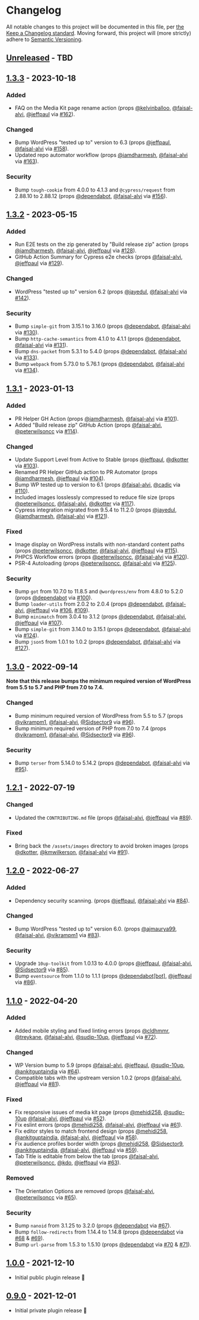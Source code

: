 # Changelog

All notable changes to this project will be documented in this file, per [the Keep a Changelog standard](http://keepachangelog.com/).  Moving forward, this project will (more strictly) adhere to [Semantic Versioning](http://semver.org/).

## [Unreleased] - TBD

## [1.3.3] - 2023-10-18
### Added
- FAQ on the Media Kit page rename action (props [@kelvinballoo](https://github.com/kelvinballoo), [@faisal-alvi](https://github.com/faisal-alvi), [@jeffpaul](https://github.com/jeffpaul) via [#162](https://github.com/10up/simple-local-avatars/pull/162)).

### Changed
- Bump WordPress "tested up to" version to 6.3 (props [@jeffpaul](https://github.com/jeffpaul), [@faisal-alvi](https://github.com/faisal-alvi) via [#158](https://github.com/10up/publisher-media-kit/pull/158)).
- Updated repo automator workflow (props [@iamdharmesh](https://github.com/iamdharmesh), [@faisal-alvi](https://github.com/faisal-alvi) via [#163](https://github.com/10up/simple-local-avatars/pull/163)).

### Security
- Bump `tough-cookie` from 4.0.0 to 4.1.3 and `@cypress/request` from 2.88.10 to 2.88.12 (props [@dependabot](https://github.com/dependabot), [@faisal-alvi](https://github.com/faisal-alvi) via [#156](https://github.com/10up/simple-local-avatars/pull/156)).

## [1.3.2] - 2023-05-15
### Added
- Run E2E tests on the zip generated by "Build release zip" action (props [@iamdharmesh](https://github.com/iamdharmesh), [@faisal-alvi](https://github.com/faisal-alvi), [@jeffpaul](https://github.com/jeffpaul) via [#128](https://github.com/10up/publisher-media-kit/pull/128)).
- GitHub Action Summary for Cypress e2e checks (props [@faisal-alvi](https://github.com/faisal-alvi), [@jeffpaul](https://github.com/jeffpaul) via [#129](https://github.com/10up/publisher-media-kit/pull/129)).

### Changed
- WordPress "tested up to" version 6.2 (props [@jayedul](https://github.com/jayedul), [@faisal-alvi](https://github.com/faisal-alvi) via [#142](https://github.com/10up/publisher-media-kit/pull/142)).

### Security
- Bump `simple-git` from 3.15.1 to 3.16.0 (props [@dependabot](https://github.com/dependabot), [@faisal-alvi](https://github.com/faisal-alvi) via [#130](https://github.com/10up/publisher-media-kit/pull/130)).
- Bump `http-cache-semantics` from 4.1.0 to 4.1.1 (props [@dependabot](https://github.com/dependabot), [@faisal-alvi](https://github.com/faisal-alvi) via [#131](https://github.com/10up/publisher-media-kit/pull/131)).
- Bump `dns-packet` from 5.3.1 to 5.4.0 (props [@dependabot](https://github.com/dependabot), [@faisal-alvi](https://github.com/faisal-alvi) via [#133](https://github.com/10up/publisher-media-kit/pull/133)).
- Bump `webpack` from 5.73.0 to 5.76.1 (props [@dependabot](https://github.com/dependabot), [@faisal-alvi](https://github.com/faisal-alvi) via [#134](https://github.com/10up/publisher-media-kit/pull/134)).

## [1.3.1] - 2023-01-13
### Added
- PR Helper GH Action (props [@iamdharmesh](https://github.com/iamdharmesh), [@faisal-alvi](https://github.com/faisal-alvi) via [#101](https://github.com/10up/publisher-media-kit/pull/101)).
- Added "Build release zip" GitHub Action (props [@faisal-alvi](https://github.com/faisal-alvi), [@peterwilsoncc](https://github.com/peterwilsoncc) via [#114](https://github.com/10up/publisher-media-kit/pull/114)).

### Changed
- Update Support Level from Active to Stable (props [@jeffpaul](https://github.com/jeffpaul), [@dkotter](https://github.com/dkotter) via [#103](https://github.com/10up/publisher-media-kit/pull/103)).
- Renamed PR Helper GitHub action to PR Automator (props [@iamdharmesh](https://github.com/iamdharmesh), [@jeffpaul](https://github.com/jeffpaul) via [#104](https://github.com/10up/publisher-media-kit/pull/104)).
- Bump WP tested up to version to 6.1 (props [@faisal-alvi](https://github.com/faisal-alvi), [@cadic](https://github.com/cadic) via [#110](https://github.com/10up/publisher-media-kit/pull/110)).
- Included images losslessly compressed to reduce file size (props [@peterwilsoncc](https://github.com/peterwilsoncc), [@faisal-alvi](https://github.com/faisal-alvi), [@dkotter](https://github.com/dkotter) via [#117](https://github.com/10up/publisher-media-kit/pull/117)).
- Cypress integration migrated from 9.5.4 to 11.2.0 (props [@jayedul](https://github.com/jayedul), [@iamdharmesh](https://github.com/iamdharmesh), [@faisal-alvi](https://github.com/faisal-alvi) via [#121](https://github.com/10up/publisher-media-kit/pull/121)).

### Fixed
- Image display on WordPress installs with non-standard content paths (props [@peterwilsoncc](https://github.com/peterwilsoncc), [@dkotter](https://github.com/dkotter), [@faisal-alvi](https://github.com/faisal-alvi), [@jeffpaul](https://github.com/jeffpaul) via [#115](https://github.com/10up/publisher-media-kit/pull/115)).
- PHPCS Workflow errors (props [@peterwilsoncc](https://github.com/peterwilsoncc), [@faisal-alvi](https://github.com/faisal-alvi) via [#120](https://github.com/10up/publisher-media-kit/pull/120)).
- PSR-4 Autoloading (props [@peterwilsoncc](https://github.com/peterwilsoncc), [@faisal-alvi](https://github.com/faisal-alvi) via [#125](https://github.com/10up/publisher-media-kit/pull/125)).

### Security
- Bump `got` from 10.7.0 to 11.8.5 and `@wordpress/env` from 4.8.0 to 5.2.0 (props [@dependabot](https://github.com/dependabot) via [#100](https://github.com/10up/publisher-media-kit/pull/100)).
- Bump `loader-utils` from 2.0.2 to 2.0.4 (props [@dependabot](https://github.com/dependabot), [@faisal-alvi](https://github.com/faisal-alvi), [@jeffpaul](https://github.com/jeffpaul) via [#106](https://github.com/10up/publisher-media-kit/pull/106), [#109](https://github.com/10up/publisher-media-kit/pull/109)).
- Bump `minimatch` from 3.0.4 to 3.1.2 (props [@dependabot](https://github.com/dependabot), [@faisal-alvi](https://github.com/faisal-alvi), [@jeffpaul](https://github.com/jeffpaul) via [#107](https://github.com/10up/publisher-media-kit/pull/107)).
- Bump `simple-git` from 3.14.0 to 3.15.1 (props [@dependabot](https://github.com/dependabot), [@faisal-alvi](https://github.com/faisal-alvi) via [#124](https://github.com/10up/publisher-media-kit/pull/124)).
- Bump `json5` from 1.0.1 to 1.0.2 (props [@dependabot](https://github.com/dependabot), [@faisal-alvi](https://github.com/faisal-alvi) via [#127](https://github.com/10up/publisher-media-kit/pull/127)).

## [1.3.0] - 2022-09-14
**Note that this release bumps the minimum required version of WordPress from 5.5 to 5.7 and PHP from 7.0 to 7.4.**

### Changed
- Bump minimum required version of WordPress from 5.5 to 5.7 (props [@vikrampm1](https://github.com/vikrampm1), [@faisal-alvi](https://github.com/faisal-alvi), [@Sidsector9](https://github.com/Sidsector9) via [#96](https://github.com/10up/publisher-media-kit/pull/96)).
- Bump minimum required version of PHP from 7.0 to 7.4 (props [@vikrampm1](https://github.com/vikrampm1), [@faisal-alvi](https://github.com/faisal-alvi), [@Sidsector9](https://github.com/Sidsector9) via [#96](https://github.com/10up/publisher-media-kit/pull/96)).

### Security
- Bump `terser` from 5.14.0 to 5.14.2 (props [@dependabot](https://github.com/apps/dependabot), [@faisal-alvi](https://github.com/faisal-alvi) via [#95](https://github.com/10up/publisher-media-kit/pull/95)).

## [1.2.1] - 2022-07-19
### Changed
- Updated the `CONTRIBUTING.md` file (props [@faisal-alvi](https://github.com/faisal-alvi), [@jeffpaul](https://github.com/jeffpaul) via [#89](https://github.com/10up/publisher-media-kit/pull/89)).

### Fixed
- Bring back the `/assets/images` directory to avoid broken images (props [@dkotter](https://github.com/dkotter), [@kmwilkerson](https://github.com/kmwilkerson), [@faisal-alvi](https://github.com/faisal-alvi) via [#91](https://github.com/10up/publisher-media-kit/pull/91)).

## [1.2.0] - 2022-06-27
### Added
- Dependency security scanning. (props [@jeffpaul](https://github.com/jeffpaul), [@faisal-alvi](https://github.com/faisal-alvi) via [#84](https://github.com/10up/publisher-media-kit/pull/84)).

### Changed
- Bump WordPress "tested up to" version 6.0. (props [@ajmaurya99](https://github.com/ajmaurya99), [@faisal-alvi](https://github.com/faisal-alvi), [@vikrampm1](https://github.com/vikrampm1) via [#83](https://github.com/10up/publisher-media-kit/pull/83)).

### Security
- Upgrade `10up-toolkit` from 1.0.13 to 4.0.0 (props [@jeffpaul](https://github.com/jeffpaul), [@faisal-alvi](https://github.com/faisal-alvi), [@Sidsector9](https://github.com/Sidsector9) via [#85](https://github.com/10up/publisher-media-kit/pull/85)).
- Bump `eventsource` from 1.1.0 to 1.1.1 (props [@dependabot[bot]](https://github.com/apps/dependabot), [@jeffpaul](https://github.com/jeffpaul) via [#86](https://github.com/10up/publisher-media-kit/pull/86)).

## [1.1.0] - 2022-04-20
### Added
- Added mobile styling and fixed linting errors (props [@cldhmmr](https://github.com/cldhmmr), [@treykane](https://github.com/treykane), [@faisal-alvi](https://github.com/faisal-alvi), [@sudip-10up](https://github.com/sudip-10up), [@jeffpaul](https://github.com/jeffpaul) via [#72](https://github.com/10up/publisher-media-kit/pull/72)).

### Changed
- WP Version bump to 5.9 (props [@faisal-alvi](https://github.com/faisal-alvi), [@jeffpaul](https://github.com/jeffpaul), [@sudip-10up](https://github.com/sudip-10up), [@ankitguptaindia](https://github.com/ankitguptaindia) via [#64](https://github.com/10up/publisher-media-kit/pull/64)).
- Compatible tabs with the upstream version 1.0.2 (props [@faisal-alvi](https://github.com/faisal-alvi), [@jeffpaul](https://github.com/jeffpaul) via [#81](https://github.com/10up/publisher-media-kit/pull/81)).

### Fixed
- Fix responsive issues of media kit page (props [@mehidi258](https://github.com/mehidi258), [@sudip-10up](https://github.com/sudip-10up) [@faisal-alvi](https://github.com/faisal-alvi), [@jeffpaul](https://github.com/jeffpaul) via [#52](https://github.com/10up/publisher-media-kit/pull/52)).
- Fix eslint errors (props [@mehidi258](https://github.com/mehidi258), [@faisal-alvi](https://github.com/faisal-alvi), [@jeffpaul](https://github.com/jeffpaul) via [#61](https://github.com/10up/publisher-media-kit/pull/61)).
- Fix editor styles to match frontend design (props [@mehidi258](https://github.com/mehidi258), [@ankitguptaindia](https://github.com/ankitguptaindia), [@faisal-alvi](https://github.com/faisal-alvi), [@jeffpaul](https://github.com/jeffpaul) via [#58](https://github.com/10up/publisher-media-kit/pull/58)).
- Fix audience profiles border width (props [@mehidi258](https://github.com/mehidi258), [@Sidsector9](https://github.com/Sidsector9), [@ankitguptaindia](https://github.com/ankitguptaindia), [@faisal-alvi](https://github.com/faisal-alvi), [@jeffpaul](https://github.com/jeffpaul) via [#59](https://github.com/10up/publisher-media-kit/pull/59)).
- Tab Title is editable from below the tab (props [@faisal-alvi](https://github.com/faisal-alvi), [@peterwilsoncc](https://github.com/peterwilsoncc), [@kdo](https://github.com/kdo), [@jeffpaul](https://github.com/jeffpaul) via [#63](https://github.com/10up/publisher-media-kit/pull/63)).

### Removed
- The Orientation Options are removed (props [@faisal-alvi](https://github.com/faisal-alvi), [@peterwilsoncc](https://github.com/peterwilsoncc) via [#65](https://github.com/10up/publisher-media-kit/pull/65)).

### Security
- Bump `nanoid` from 3.1.25 to 3.2.0 (props [@dependabot](https://github.com/apps/dependabot) via [#67](https://github.com/10up/publisher-media-kit/pull/67)).
- Bump `follow-redirects` from 1.14.4 to 1.14.8 (props [@dependabot](https://github.com/apps/dependabot) via [#68](https://github.com/10up/publisher-media-kit/pull/68) & [#69](https://github.com/10up/publisher-media-kit/pull/69)).
- Bump `url-parse` from 1.5.3 to 1.5.10 (props [@dependabot](https://github.com/apps/dependabot) via [#70](https://github.com/10up/publisher-media-kit/pull/70) & [#71](https://github.com/10up/publisher-media-kit/pull/71)).

## [1.0.0] - 2021-12-10
- Initial public plugin release 🎉

## [0.9.0] - 2021-12-01
- Initial private plugin release 🎉

[Unreleased]: https://github.com/10up/publisher-media-kit/compare/trunk...develop
[1.3.3]: https://github.com/10up/publisher-media-kit/compare/1.3.2...1.3.3
[1.3.2]: https://github.com/10up/publisher-media-kit/compare/1.3.1...1.3.2
[1.3.1]: https://github.com/10up/publisher-media-kit/compare/1.3.0...1.3.1
[1.3.0]: https://github.com/10up/publisher-media-kit/compare/1.2.1...1.3.0
[1.2.1]: https://github.com/10up/publisher-media-kit/compare/1.2.0...1.2.1
[1.2.0]: https://github.com/10up/publisher-media-kit/compare/1.1.0...1.2.0
[1.1.0]: https://github.com/10up/publisher-media-kit/compare/1.0.0...1.1.0
[1.0.0]: https://github.com/10up/publisher-media-kit/compare/0.9.0...1.0.0
[0.9.0]: https://github.com/10up/publisher-media-kit/tree/0.9.0
